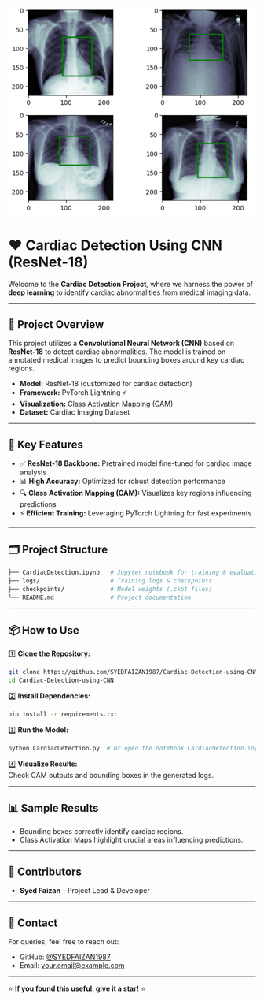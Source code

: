 ![Cardiac Detection](https://github.com/SYEDFAIZAN1987/Cardiac-Detection-using-CNN/blob/main/detectionpic.png)

# ❤️ **Cardiac Detection Using CNN (ResNet-18)**

Welcome to the **Cardiac Detection Project**, where we harness the power of **deep learning** to identify cardiac abnormalities from medical imaging data.

---

## 🚀 **Project Overview**
This project utilizes a **Convolutional Neural Network (CNN)** based on **ResNet-18** to detect cardiac abnormalities. The model is trained on annotated medical images to predict bounding boxes around key cardiac regions.

- **Model:** ResNet-18 (customized for cardiac detection)
- **Framework:** PyTorch Lightning ⚡
- **Visualization:** Class Activation Mapping (CAM)
- **Dataset:** Cardiac Imaging Dataset

---

## 🧠 **Key Features**

- ✅ **ResNet-18 Backbone:** Pretrained model fine-tuned for cardiac image analysis
- 📊 **High Accuracy:** Optimized for robust detection performance
- 🔍 **Class Activation Mapping (CAM):** Visualizes key regions influencing predictions
- ⚡ **Efficient Training:** Leveraging PyTorch Lightning for fast experiments

---

## 🗂️ **Project Structure**
```bash
├── CardiacDetection.ipynb   # Jupyter notebook for training & evaluation
├── logs/                    # Training logs & checkpoints
├── checkpoints/             # Model weights (.ckpt files)
└── README.md                # Project documentation
```

---

## 📦 **How to Use**

1️⃣ **Clone the Repository:**  
```bash
git clone https://github.com/SYEDFAIZAN1987/Cardiac-Detection-using-CNN.git
cd Cardiac-Detection-using-CNN
```

2️⃣ **Install Dependencies:**  
```bash
pip install -r requirements.txt
```

3️⃣ **Run the Model:**  
```bash
python CardiacDetection.py  # Or open the notebook CardiacDetection.ipynb
```

4️⃣ **Visualize Results:**  
Check CAM outputs and bounding boxes in the generated logs.

---

## 📊 **Sample Results**
- Bounding boxes correctly identify cardiac regions.
- Class Activation Maps highlight crucial areas influencing predictions.

---

## 🤝 **Contributors**
- **Syed Faizan** - Project Lead & Developer

---

## 📧 **Contact**
For queries, feel free to reach out:
- GitHub: [@SYEDFAIZAN1987](https://github.com/SYEDFAIZAN1987)
- Email: your.email@example.com

---

⭐ **If you found this useful, give it a star!** ⭐
